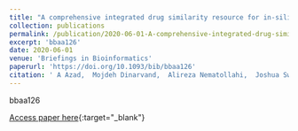 ```yaml
---
title: "A comprehensive integrated drug similarity resource for in-silico drug repositioning and beyond"
collection: publications
permalink: /publication/2020-06-01-A-comprehensive-integrated-drug-similarity-resource-for-in-silico-drug-repositioning-and-beyond
excerpt: 'bbaa126'
date: 2020-06-01
venue: 'Briefings in Bioinformatics'
paperurl: 'https://doi.org/10.1093/bib/bbaa126'
citation: ' A Azad,  Mojdeh Dinarvand,  Alireza Nematollahi,  Joshua Swift,  Louise Lutze-Mann,  Fatemeh Vafaee, &quot;A comprehensive integrated drug similarity resource for in-silico drug repositioning and beyond.&quot; Briefings in Bioinformatics, 2020.'
---
```

bbaa126

[Access paper here](https://doi.org/10.1093/bib/bbaa126){:target="_blank"}
